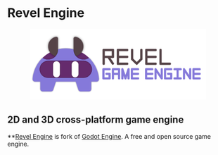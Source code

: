 # Revel Engine

<p align="center">
  <img src="logo_outlined.svg" width="400" alt="Revel Engine logo">
</p>

## 2D and 3D cross-platform game engine

**[Revel Engine]() is fork of [Godot Engine](https://godotengine.org).
A free and open source game engine.